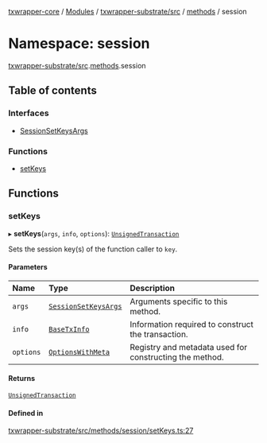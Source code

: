 [txwrapper-core](../README.md) / [Modules](../modules.md) / [txwrapper-substrate/src](txwrapper_substrate_src.md) / [methods](txwrapper_substrate_src.methods.md) / session

# Namespace: session

[txwrapper-substrate/src](txwrapper_substrate_src.md).[methods](txwrapper_substrate_src.methods.md).session

## Table of contents

### Interfaces

- [SessionSetKeysArgs](../interfaces/txwrapper_substrate_src.methods.session.SessionSetKeysArgs.md)

### Functions

- [setKeys](txwrapper_substrate_src.methods.session.md#setkeys)

## Functions

### setKeys

▸ **setKeys**(`args`, `info`, `options`): [`UnsignedTransaction`](../interfaces/txwrapper_core_src.UnsignedTransaction.md)

Sets the session key(s) of the function caller to `key`.

#### Parameters

| Name | Type | Description |
| :------ | :------ | :------ |
| `args` | [`SessionSetKeysArgs`](../interfaces/txwrapper_substrate_src.methods.session.SessionSetKeysArgs.md) | Arguments specific to this method. |
| `info` | [`BaseTxInfo`](../interfaces/txwrapper_core_src.BaseTxInfo.md) | Information required to construct the transaction. |
| `options` | [`OptionsWithMeta`](../interfaces/txwrapper_core_src.OptionsWithMeta.md) | Registry and metadata used for constructing the method. |

#### Returns

[`UnsignedTransaction`](../interfaces/txwrapper_core_src.UnsignedTransaction.md)

#### Defined in

[txwrapper-substrate/src/methods/session/setKeys.ts:27](https://github.com/paritytech/txwrapper-core/blob/6c32f05/packages/txwrapper-substrate/src/methods/session/setKeys.ts#L27)
